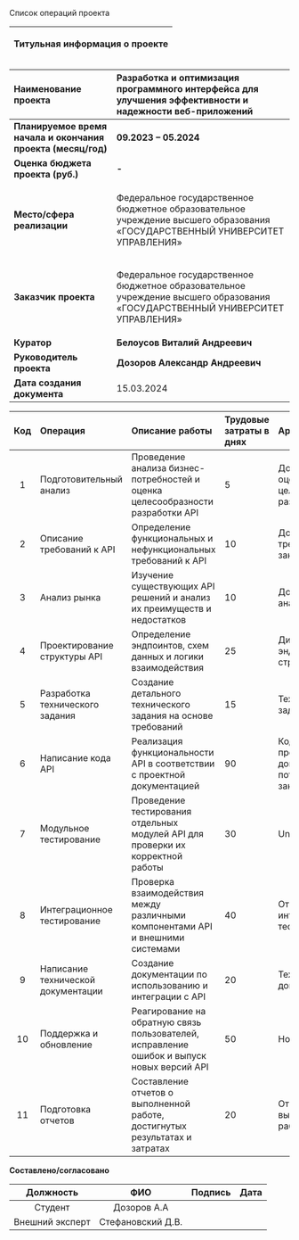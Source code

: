 Список операций проекта

|<p>**Титульная информация о проекте**</p><p></p>|
| :-: |

|**Наименование проекта**|**Разработка и оптимизация программного интерфейса для улучшения эффективности и надежности веб-приложений**|
| :- | :- |
|**Планируемое время начала и окончания проекта (месяц/год)**|**09.2023 – 05.2024**|
|**Оценка бюджета проекта (руб.)**|**-**|
|**Место/сфера реализации**|<p>Федеральное государственное бюджетное образовательное учреждение высшего образования «ГОСУДАРСТВЕННЫЙ УНИВЕРСИТЕТ УПРАВЛЕНИЯ»</p>|
|**Заказчик проекта**|<p>Федеральное государственное бюджетное образовательное учреждение высшего образования «ГОСУДАРСТВЕННЫЙ УНИВЕРСИТЕТ УПРАВЛЕНИЯ»</p>|
|**Куратор**|**Белоусов Виталий Андреевич**|
|**Руководитель проекта**|**Дозоров Александр Андреевич**|
|**Дата создания документа**|15.03.2024|


|**Код**|**Операция**|**Описание работы**|**Трудовые затраты в днях**|**Артефакты**|
| :-: | :- | :- |:- | :- |
|1|Подготовительный анализ|Проведение анализа бизнес-потребностей и оценка целесообразности разработки API|5|Документ с оценкой целесообразности разработки|
|2|Описание требований к API|Определение функциональных и нефункциональных требований к API|10|Документ с требованиями заказчика|
|3|Анализ рынка|Изучение существующих API решений и анализ их преимуществ и недостатков|10|Документ с анализом рынка|
|4|Проектирование структуры API|Определение эндпоинтов, схем данных и логики взаимодействия|25|Диаграмма эндпоинтов и структуры БД|
|5|Разработка технического задания|Создание детального технического задания на основе требований|15|Техническое задание|
|6|Написание кода API|Реализация функциональности API в соответствии с проектной документацией|90|Код API с учетом проектной документацией и потребностями заказчика|
|7|Модульное тестирование|Проведение тестирования отдельных модулей API для проверки их корректной работы|30|Unit-тесты|
|8|Интеграционное тестирование|Проверка взаимодействия между различными компонентами API и внешними системами|40|Отчёт по интеграционному тестированию|
|9|Написание технической документации|Создание документации по использованию и интеграции с API|20|Техническая документация API|
|10|Поддержка и обновление|Реагирование на обратную связь пользователей, исправление ошибок и выпуск новых версий API|50|Новая версия API|
|11|Подготовка отчетов|Составление отчетов о выполненной работе, достигнутых результатах и затратах|20|Отчет о выполненной работе|


**Составлено/согласовано**


|**Должность**|**ФИО**|**Подпись**|**Дата**|
| :-: | :-: | :-: | :-: |
|Студент|Дозоров А.А|||
|Внешний эксперт|Стефановский Д.В.|||

